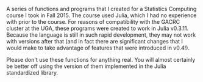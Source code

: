 A series of functions and programs that I created for a Statistics Computing course I took in Fall 2015. The course used Julia, which I had no experience with prior to the course. For reasons of compatibility with the GACRC cluster at the UGA, these programs were created to work in Julia v0.3.11. Because the language is still in such rapid development, they may not work with versions after that (and in fact there are significant changes that I would make to take advantage of features that were introduced in v0.4!).

Please don't use these functions for anything real. You will almost certainly be better off using the version of them implemented in the Julia standardized library.

